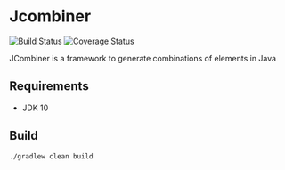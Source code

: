# Jcombiner

[![Build Status](https://travis-ci.org/rnaufal/jcombiner.svg?branch=master)](https://travis-ci.org/rnaufal/jcombiner)
[![Coverage Status](https://coveralls.io/repos/github/rnaufal/jcombiner/badge.svg?branch=master)](https://coveralls.io/github/rnaufal/jcombiner?branch=master)

JCombiner is a framework to generate combinations of elements in Java

## Requirements

* JDK 10

## Build

```Shell
./gradlew clean build
```
